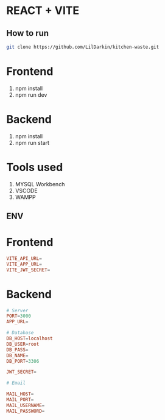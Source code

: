 # REACT + VITE

## How to run

```bash
git clone https://github.com/LilDarkin/kitchen-waste.git
```

# Frontend
1. npm install
2. npm run dev

# Backend
1. npm install
2. npm run start

# Tools used
1. MYSQL Workbench
2. VSCODE
3. WAMPP

## ENV

# Frontend

```conf
VITE_API_URL=
VITE_APP_URL=
VITE_JWT_SECRET=
```

# Backend
```conf
# Server
PORT=3000
APP_URL=

# Database
DB_HOST=localhost
DB_USER=root
DB_PASS=
DB_NAME=
DB_PORT=3306

JWT_SECRET=

# Email

MAIL_HOST=
MAIL_PORT=
MAIL_USERNAME=
MAIL_PASSWORD=
```
